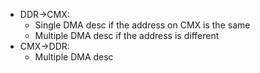 - DDR->CMX:
	- Single DMA desc if the address on CMX is the same
	- Multiple DMA desc if the address is different
- CMX->DDR:
	- Multiple DMA desc